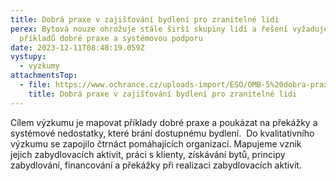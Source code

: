 ```yaml
---
title: Dobrá praxe v zajišťování bydlení pro zranitelné lidi
perex: Bytová nouze ohrožuje stále širší skupiny lidí a řešení vyžaduje sdílení
  příkladů dobré praxe a systémovou podporu
date: 2023-12-11T08:48:19.059Z
vystupy:
  - vyzkumy
attachmentsTop:
  - file: https://www.ochrance.cz/uploads-import/ESO/OMB-5%20dobra-praxe_CZ_online%2005-24-1.pdf
    title: Dobrá praxe v zajišťování bydlení pro zranitelné lidi
---
```

<p>Cílem výzkumu je mapovat příklady dobré praxe a poukázat na překážky a systémové nedostatky, které brání dostupnému bydlení. &nbsp;Do kvalitativního výzkumu se zapojilo čtrnáct pomáhajících organizací. Mapujeme vznik jejich zabydlovacích aktivit, práci s&nbsp;klienty,&nbsp;získávání bytů, principy zabydlování, financování a&nbsp;překážky při realizaci zabydlovacích aktivit.</p>
